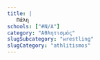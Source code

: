 ```yaml
---
title: |
   Πάλη
schools: ["#N/A"]
category: "Αθλητισμός"
slugSubcategory: "wrestling"
slugCategory: "athlitismos"
---
```


